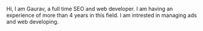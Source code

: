 Hi, I am Gaurav, a full time SEO and web developer.
I am having an experience of more than 4 years in this field.
I am intrested in managing ads and web developing.
